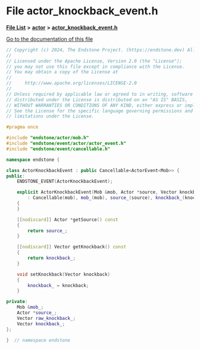 

# File actor\_knockback\_event.h

[**File List**](files.md) **>** [**actor**](dir_621c26b5fd4198aba66e7e31570ce44a.md) **>** [**actor\_knockback\_event.h**](actor__knockback__event_8h.md)

[Go to the documentation of this file](actor__knockback__event_8h.md)


```C++
// Copyright (c) 2024, The Endstone Project. (https://endstone.dev) All Rights Reserved.
//
// Licensed under the Apache License, Version 2.0 (the "License");
// you may not use this file except in compliance with the License.
// You may obtain a copy of the License at
//
//     http://www.apache.org/licenses/LICENSE-2.0
//
// Unless required by applicable law or agreed to in writing, software
// distributed under the License is distributed on an "AS IS" BASIS,
// WITHOUT WARRANTIES OR CONDITIONS OF ANY KIND, either express or implied.
// See the License for the specific language governing permissions and
// limitations under the License.

#pragma once

#include "endstone/actor/mob.h"
#include "endstone/event/actor/actor_event.h"
#include "endstone/event/cancellable.h"

namespace endstone {

class ActorKnockbackEvent : public Cancellable<ActorEvent<Mob>> {
public:
    ENDSTONE_EVENT(ActorKnockbackEvent);

    explicit ActorKnockbackEvent(Mob &mob, Actor *source, Vector knockback)
        : Cancellable(mob), mob_(mob), source_(source), knockback_(knockback)
    {
    }

    [[nodiscard]] Actor *getSource() const
    {
        return source_;
    }

    [[nodiscard]] Vector getKnockback() const
    {
        return knockback_;
    }

    void setKnockback(Vector knockback)
    {
        knockback_ = knockback;
    }

private:
    Mob &mob_;
    Actor *source_;
    Vector raw_knockback_;
    Vector knockback_;
};

}  // namespace endstone
```


